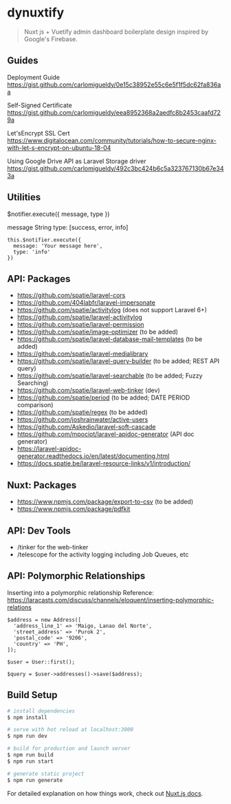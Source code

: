 # dynuxtify

> Nuxt js + Vuetify admin dashboard boilerplate design inspired by Google&#39;s Firebase.

## Guides

Deployment Guide
https://gist.github.com/carlomigueldy/0e15c38952e55c6e5f1f5dc62fa836aa

Self-Signed Certificate
https://gist.github.com/carlomigueldy/eea8952368a2aedfc8b2453caafd729a

Let'sEncrypt SSL Cert
https://www.digitalocean.com/community/tutorials/how-to-secure-nginx-with-let-s-encrypt-on-ubuntu-18-04

Using Google Drive API as Laravel Storage driver
https://gist.github.com/carlomigueldy/492c3bc424b6c5a323767130b67e343a

## Utilities

$notifier.execute({ message, type })

message String
type: [success, error, info]
```
this.$notifier.execute({
  message: 'Your message here',
  type: 'info'
})
```

## API: Packages

- https://github.com/spatie/laravel-cors
- https://github.com/404labfr/laravel-impersonate
- https://github.com/spatie/activitylog (does not support Laravel 6+)
- https://github.com/spatie/laravel-activitylog
- https://github.com/spatie/laravel-permission
- https://github.com/spatie/image-optimizer (to be added)
- https://github.com/spatie/laravel-database-mail-templates (to be added)
- https://github.com/spatie/laravel-medialibrary
- https://github.com/spatie/laravel-query-builder (to be added; REST API query)
- https://github.com/spatie/laravel-searchable (to be added; Fuzzy Searching)
- https://github.com/spatie/laravel-web-tinker (dev)
- https://github.com/spatie/period (to be added; DATE PERIOD comparison)
- https://github.com/spatie/regex (to be added) 
- https://github.com/joshrainwater/active-users 
- https://github.com/Askedio/laravel-soft-cascade 
- https://github.com/mpociot/laravel-apidoc-generator (API doc generator)
- https://laravel-apidoc-generator.readthedocs.io/en/latest/documenting.html
- https://docs.spatie.be/laravel-resource-links/v1/introduction/

## Nuxt: Packages
- https://www.npmjs.com/package/export-to-csv (to be added)
- https://www.npmjs.com/package/pdfkit 

## API: Dev Tools
- /tinker for the web-tinker
- /telescope for the activity logging including Job Queues, etc

## API: Polymorphic Relationships

Inserting into a polymorphic relationship
Reference: https://laracasts.com/discuss/channels/eloquent/inserting-polymorphic-relations

```
$address = new Address([
  'address_line_1' => 'Maigo, Lanao del Norte',
  'street_address' => 'Purok 2',
  'postal_code' => '9206',
  'country' => 'PH',
]);
  
$user = User::first();

$query = $user->addresses()->save($address);
```

## Build Setup

```bash
# install dependencies
$ npm install

# serve with hot reload at localhost:3000
$ npm run dev

# build for production and launch server
$ npm run build
$ npm run start

# generate static project
$ npm run generate
```

For detailed explanation on how things work, check out [Nuxt.js docs](https://nuxtjs.org).
